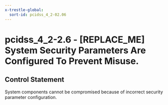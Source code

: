 ```yaml
---
x-trestle-global:
  sort-id: pcidss_4_2-02.06
---
```


# pcidss_4_2-2.6 - \[REPLACE_ME\] System Security Parameters Are Configured To Prevent Misuse.

## Control Statement

System components cannot be compromised because of incorrect security parameter
configuration.
